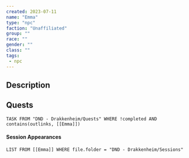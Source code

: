 ```yaml
---
created: 2023-07-11
name: "Emma"
type: "npc"
faction: "Unaffiliated"
group: ""
race: ""
gender: ""
class: ""
tags:
 - npc
---
```

## Description


## Quests
```dataview
TASK FROM "DND - Drakkenheim/Quests" WHERE !completed AND contains(outlinks, [[Emma]]) 
```

#### Session Appearances
```dataview
LIST FROM [[Emma]] WHERE file.folder = "DND - Drakkenheim/Sessions"
```



